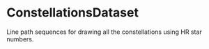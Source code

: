 # ConstellationsDataset
Line path sequences for drawing all the constellations using HR star numbers.
